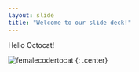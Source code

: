 ```yaml
---
layout: slide
title: "Welcome to our slide deck!"
---
```


Hello Octocat!

![femalecodertocat](https://octodex.github.com/images/femalecodertocat.png)
{: .center}
